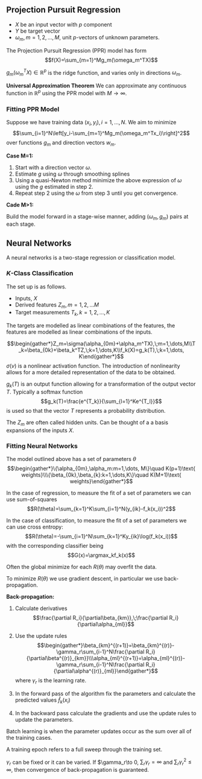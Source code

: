 ## Projection Pursuit Regression

- $X$ be an input vector with $p$ component
- $Y$ be target vector
- $\omega_m, m=1,2,\dots, M$, unit $p$-vectors of unknown parameters. 

The Projection Pursuit Regression (PPR) model has form
$$f(X)=\sum_{m=1}^Mg_m(\omega_m^TX)$$

$g_m(\omega_m^TX)\in\mathbb{R}^p$ is the ridge function, and varies only in directions $\omega_m$. 

**Universal Approximation Theorem**
We can approximate any continuous function in $\mathbb{R}^p$ using the PPR model with $M\to\infty$.

### Fitting PPR Model
Suppose we have training data $(x_i,y_i), i=1,\dots,N$. We aim to minimize
$$\sum_{i=1}^N\left[y_i-\sum_{m=1}^Mg_m(\omega_m^Tx_i)\right]^2$$
over functions $g_m$ and direction vectors $w_m$.

**Case M=1:**
1. Start with a direction vector $\omega$.
2. Estimate $g$ using $\omega$ through smoothing splines
3. Using a quasi-Newton method minimize the above expression of $\omega$ using the $g$ estimated in step 2.
4. Repeat step 2 using the $\omega$ from step 3 until you get convergence.

**Cade M>1:**

Build the model forward in a stage-wise manner, adding $(\omega_m, g_m)$ pairs at each stage.

## Neural Networks

A neural networks is a two-stage regression or classification model.

### $K$-Class Classification

The set up is as follows. 
- Inputs, $X$
- Derived features $Z_m, m=1,2,\dots M$
- Target measurements $T_k, k=1,2,\dots, K$

The targets are modelled as linear combinations of the features, the features are modelled as linear combinations of the inputs.

$$\begin{gather*}Z_m=\sigma(\alpha_{0m}+\alpha_m^TX),\;m=1,\dots,M\\T_k=\beta_{0k}+\beta_k^TZ,\;k=1,\dots,K\\f_k(X)=g_k(T),\;k=1,\dots, K\end{gather*}$$
$\sigma(v)$ is a nonlinear activation function. The introduction of nonlinearity allows for a more detailed representation of the data to be obtained.  

$g_k(T)$ is an output function allowing for a transformation of the output vector $T$. Typically a softmax function
$$g_k(T)=\frac{e^{T_k}}{\sum_{l=1}^Ke^{T_l}}$$
is used so that the vector $T$ represents a probability distribution.

The $Z_m$ are often called hidden units.  Can be thought of a a basis expansions of the inputs $X$. 

### Fitting Neural Networks

The model outlined above has a set of parameters $\theta$ 
$$\begin{gather*}\{\alpha_{0m},\alpha_m:m=1,\dots, M\}\quad K(p+1)\text{ weights}\\\{\beta_{0k},\beta_{k}:k=1,\dots,K\}\quad K(M+1)\text{ weights}\end{gather*}$$

In the case of regression, to measure the fit of a set of parameters we can use sum-of-squares
$$R(\theta)=\sum_{k=1}^K\sum_{i=1}^N(y_{ik}-f_k(x_i))^2$$

In the case of classification, to measure the fit of a set of parameters we can use cross entropy:
$$R(\theta)=-\sum_{i=1}^N\sum_{k=1}^Ky_{ik}\log(f_k(x_i))$$
with the corresponding classifier being
$$G(x)=\argmax_kf_k(x)$$

Often the global minimize for each $R(\theta)$ may overfit the data.

To minimize $R(\theta)$ we use gradient descent, in particular we use back-propagation. 

**Back-propagation:**

1. Calculate derivatives
$$\frac{\partial R_i}{\partial\beta_{km}},\;\frac{\partial R_i}{\partial\alpha_{ml}}$$
2. Use the update rules
$$\begin{gather*}\beta_{km}^{(r+1)}=\beta_{km}^{(r)}-\gamma_r\sum_{i-1}^N\frac{\partial R_i}{\partial\beta^{(r)}_{km}}\\\alpha_{ml}^{(r+1)}=\alpha_{ml}^{(r)}-\gamma_r\sum_{i-1}^N\frac{\partial R_i}{\partial\alpha^{(r)}_{ml}}\end{gather*}$$
where $\gamma_r$ is the learning rate.

3. In the forward pass of the algorithm fix the parameters and calculate the predicted values $\hat{f}_k(x_i)$
4. In the backward pass calculate the gradients and use the update rules to update the parameters.

Batch learning is when the parameter updates occur as the sum over all of the training cases.


A training epoch refers to a full sweep through the training set.

$\gamma_r$ can be fixed or it can be varied. If $\gamma_r\to 0, $\sum_r\gamma_r=\infty$ and $\sum_r\gamma_r^2\leq\infty$, then convergence of back-propagation is guaranteed.
